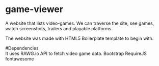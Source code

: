 # game-viewer
A website that lists video-games. We can traverse the site, see games, watch screenshots, trailers and playable platforms.

The website was made with HTML5 Boilerplate template to begin with.

#Dependencies</br>
It uses RAWG.io API to fetch video game data.
Bootstrap
RequireJS
fontawesome

